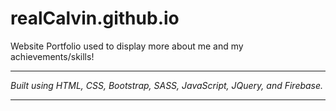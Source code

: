 # realCalvin.github.io

Website Portfolio used to display more about me and my achievements/skills!

---
*Built using HTML, CSS, Bootstrap, SASS, JavaScript, JQuery, and Firebase.*

---

